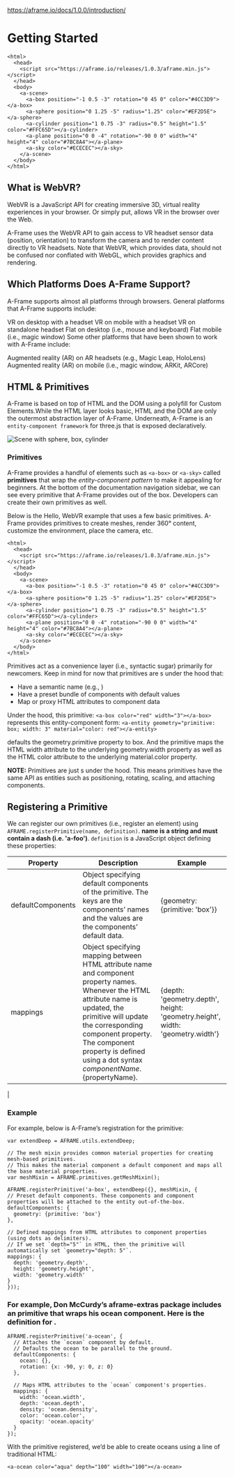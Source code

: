 https://aframe.io/docs/1.0.0/introduction/
# Getting Started

```
<html>
  <head>
    <script src="https://aframe.io/releases/1.0.3/aframe.min.js"></script>
  </head>
  <body>
    <a-scene>
      <a-box position="-1 0.5 -3" rotation="0 45 0" color="#4CC3D9"></a-box>
      <a-sphere position="0 1.25 -5" radius="1.25" color="#EF2D5E"></a-sphere>
      <a-cylinder position="1 0.75 -3" radius="0.5" height="1.5" color="#FFC65D"></a-cylinder>
      <a-plane position="0 0 -4" rotation="-90 0 0" width="4" height="4" color="#7BC8A4"></a-plane>
      <a-sky color="#ECECEC"></a-sky>
    </a-scene>
  </body>
</html>
```

## What is WebVR?
WebVR is a JavaScript API for creating immersive 3D, virtual reality experiences in your browser. Or simply put, allows VR in the browser over the Web.

A-Frame uses the WebVR API to gain access to VR headset sensor data (position, orientation) to transform the camera and to render content directly to VR headsets. Note that WebVR, which provides data, should not be confused nor conflated with WebGL, which provides graphics and rendering.

## Which Platforms Does A-Frame Support?
A-Frame supports almost all platforms through browsers. General platforms that A-Frame supports include:

VR on desktop with a headset
VR on mobile with a headset
VR on standalone headset
Flat on desktop (i.e., mouse and keyboard)
Flat mobile (i.e., magic window)
Some other platforms that have been shown to work with A-Frame include:

Augmented reality (AR) on AR headsets (e.g., Magic Leap, HoloLens)
Augmented reality (AR) on mobile (i.e., magic window, ARKit, ARCore)

## HTML & Primitives
A-Frame is based on top of HTML and the DOM using a polyfill for Custom Elements.While the HTML layer looks basic, HTML and the DOM are only the outermost abstraction layer of A-Frame. Underneath, A-Frame is an `entity-component framework` for three.js that is exposed declaratively.


![Scene with sphere, box, cylinder](https://user-images.githubusercontent.com/674727/52090525-79b04d80-2566-11e9-993f-7a8b19ca25b1.png)

### Primitives

A-Frame provides a handful of elements such as `<a-box>` or `<a-sky>` called __primitives__ that wrap the _entity-component pattern_ to make it appealing for beginners. At the bottom of the documentation navigation sidebar, we can see every primitive that A-Frame provides out of the box. Developers can create their own primitives as well.

Below is the Hello, WebVR example that uses a few basic primitives. A-Frame provides primitives to create meshes, render 360° content, customize the environment, place the camera, etc.

```
<html>
  <head>
    <script src="https://aframe.io/releases/1.0.3/aframe.min.js"></script>
  </head>
  <body>
    <a-scene>
      <a-box position="-1 0.5 -3" rotation="0 45 0" color="#4CC3D9"></a-box>
      <a-sphere position="0 1.25 -5" radius="1.25" color="#EF2D5E"></a-sphere>
      <a-cylinder position="1 0.75 -3" radius="0.5" height="1.5" color="#FFC65D"></a-cylinder>
      <a-plane position="0 0 -4" rotation="-90 0 0" width="4" height="4" color="#7BC8A4"></a-plane>
      <a-sky color="#ECECEC"></a-sky>
    </a-scene>
  </body>
</html>
```
Primitives act as a convenience layer (i.e., syntactic sugar) primarily for newcomers. Keep in mind for now that primitives are <a-entity>s under the hood that:

* Have a semantic name (e.g., <a-box>)
* Have a preset bundle of components with default values
* Map or proxy HTML attributes to component data
  
Under the hood, this <a-box> primitive:
`<a-box color="red" width="3"></a-box>`
  represents this entity-component form:
`<a-entity geometry="primitive: box; width: 3" material="color: red"></a-entity>`


<a-box> defaults the geometry.primitive property to box. And the primitive maps the HTML width attribute to the underlying geometry.width property as well as the HTML color attribute to the underlying material.color property.
  
  
  __NOTE:__ Primitives are just <a-entity>s under the hood. This means primitives have the same API as entities such as positioning, rotating, scaling, and attaching components.
  
  
  ## Registering a Primitive
  We can register our own primitives (i.e., register an element) using `AFRAME.registerPrimitive(name, definition)`. __name is a string and must contain a dash (i.e. 'a-foo')__. `definition` is a JavaScript object defining these properties:
  
  | Property |	Description |	Example |
  | -------- | ------------ | -------- |
  | defaultComponents	 | Object specifying default components of the primitive. The keys are the components’ names and the values are the components’ default data. | {geometry: {primitive: 'box'}} |
| mappings | Object specifying mapping between HTML attribute name and component property names. Whenever the HTML attribute name is updated, the primitive will update the corresponding component property. The component property is defined using a dot syntax ${componentName}.${propertyName}.	| {depth: 'geometry.depth', height: 'geometry.height', width: 'geometry.width'}
 |
  

### Example
For example, below is A-Frame’s registration for the <a-box> primitive:
  
  ```
  var extendDeep = AFRAME.utils.extendDeep;

// The mesh mixin provides common material properties for creating mesh-based primitives.
// This makes the material component a default component and maps all the base material properties.
var meshMixin = AFRAME.primitives.getMeshMixin();

AFRAME.registerPrimitive('a-box', extendDeep({}, meshMixin, {
  // Preset default components. These components and component properties will be attached to the entity out-of-the-box.
  defaultComponents: {
    geometry: {primitive: 'box'}
  },

  // Defined mappings from HTML attributes to component properties (using dots as delimiters).
  // If we set `depth="5"` in HTML, then the primitive will automatically set `geometry="depth: 5"`.
  mappings: {
    depth: 'geometry.depth',
    height: 'geometry.height',
    width: 'geometry.width'
  }
}));

```

### For example, Don McCurdy’s aframe-extras package includes an <a-ocean> primitive that wraps his ocean component. Here is the definition for <a-ocean>.

```
AFRAME.registerPrimitive('a-ocean', {
  // Attaches the `ocean` component by default.
  // Defaults the ocean to be parallel to the ground.
  defaultComponents: {
    ocean: {},
    rotation: {x: -90, y: 0, z: 0}
  },

  // Maps HTML attributes to the `ocean` component's properties.
  mappings: {
    width: 'ocean.width',
    depth: 'ocean.depth',
    density: 'ocean.density',
    color: 'ocean.color',
    opacity: 'ocean.opacity'
  }
});

```

With the <a-ocean> primitive registered, we’d be able to create oceans using a line of traditional HTML:

`<a-ocean color="aqua" depth="100" width="100"></a-ocean>`

  
